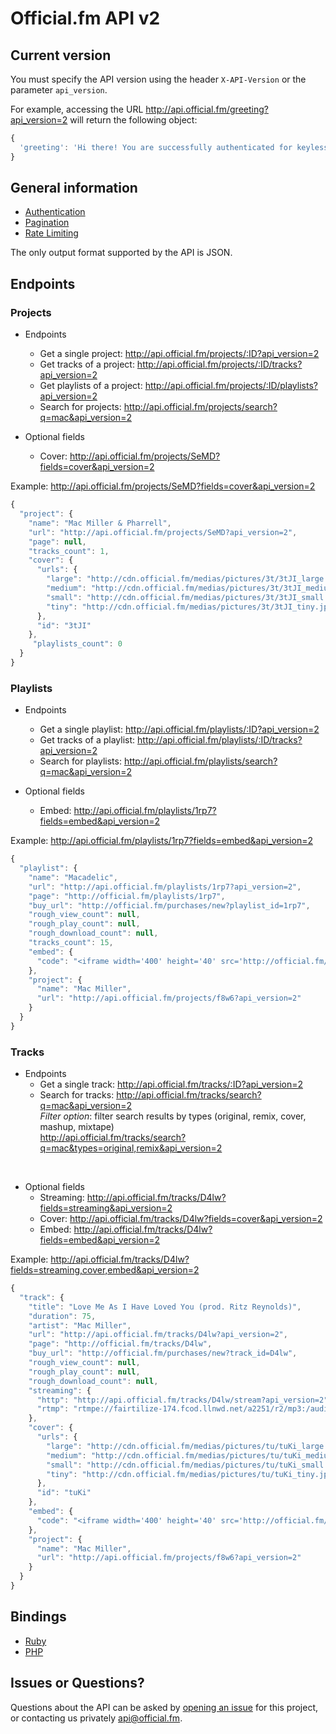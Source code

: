 # Official.fm API v2

## Current version

You must specify the API version using the header `X-API-Version` or the parameter `api_version`.

For example, accessing the URL <http://api.official.fm/greeting?api_version=2> will return the following object:

```javascript
{
  'greeting': 'Hi there! You are successfully authenticated for keyless access.'
}
```

## General information

  * [Authentication](https://github.com/officialfm/api/blob/master/sections/authentication.md)
  * [Pagination](https://github.com/officialfm/api/blob/master/sections/pagination.md)
  * [Rate Limiting](https://github.com/officialfm/api/blob/master/sections/rate_limiting.md)

The only output format supported by the API is JSON.

## Endpoints

### Projects

  * Endpoints
    * Get a single project: <http://api.official.fm/projects/:ID?api_version=2>
    * Get tracks of a project: <http://api.official.fm/projects/:ID/tracks?api_version=2>
    * Get playlists of a project: <http://api.official.fm/projects/:ID/playlists?api_version=2>
    * Search for projects: <http://api.official.fm/projects/search?q=mac&api_version=2>

  * Optional fields
    * Cover: <http://api.official.fm/projects/SeMD?fields=cover&api_version=2>

Example:
<http://api.official.fm/projects/SeMD?fields=cover&api_version=2>

```javascript
{
  "project": {
    "name": "Mac Miller & Pharrell",
    "url": "http://api.official.fm/projects/SeMD?api_version=2",
    "page": null,
    "tracks_count": 1,
    "cover": {
      "urls": {
        "large": "http://cdn.official.fm/medias/pictures/3t/3tJI_large.jpg",
        "medium": "http://cdn.official.fm/medias/pictures/3t/3tJI_medium.jpg",
        "small": "http://cdn.official.fm/medias/pictures/3t/3tJI_small.jpg",
        "tiny": "http://cdn.official.fm/medias/pictures/3t/3tJI_tiny.jpg"
      },
      "id": "3tJI"
    },
     "playlists_count": 0
  }
}
```

### Playlists

  * Endpoints
    * Get a single playlist: <http://api.official.fm/playlists/:ID?api_version=2>
    * Get tracks of a playlist: <http://api.official.fm/playlists/:ID/tracks?api_version=2>
    * Search for playlists: <http://api.official.fm/playlists/search?q=mac&api_version=2>

  * Optional fields
    * Embed: <http://api.official.fm/playlists/1rp7?fields=embed&api_version=2>

Example:
<http://api.official.fm/playlists/1rp7?fields=embed&api_version=2>

```javascript
{
  "playlist": {
    "name": "Macadelic",
    "url": "http://api.official.fm/playlists/1rp7?api_version=2",
    "page": "http://official.fm/playlists/1rp7",
    "buy_url": "http://official.fm/purchases/new?playlist_id=1rp7",
    "rough_view_count": null,
    "rough_play_count": null,
    "rough_download_count": null,
    "tracks_count": 15,
    "embed": {
      "code": "<iframe width='400' height='40' src='http://official.fm/player?skin_bg=000000&skin_fg=FFFFFF&width=400&height=40&feed=http%3A%2F%2Fofficial.fm%2F%2Ffeed%2Fplaylists%2F1rp7' frameborder='0'></iframe>"
    },
    "project": {
      "name": "Mac Miller",
      "url": "http://api.official.fm/projects/f8w6?api_version=2"
    }
  }
}
```

### Tracks

  * Endpoints
    * Get a single track: <http://api.official.fm/tracks/:ID?api_version=2>
    * Search for tracks: <http://api.official.fm/tracks/search?q=mac&api_version=2><br/>
_Filter option_: filter search results by types (original, remix, cover, mashup, mixtape)<br/>
<http://api.official.fm/tracks/search?q=mac&types=original,remix&api_version=2><br/>
<br/>

  * Optional fields
    * Streaming: <http://api.official.fm/tracks/D4lw?fields=streaming&api_version=2>
    * Cover: <http://api.official.fm/tracks/D4lw?fields=cover&api_version=2>
    * Embed: <http://api.official.fm/tracks/D4lw?fields=embed&api_version=2>

Example:
<http://api.official.fm/tracks/D4lw?fields=streaming,cover,embed&api_version=2>

```javascript
{
  "track": {
    "title": "Love Me As I Have Loved You (prod. Ritz Reynolds)",
    "duration": 75,
    "artist": "Mac Miller",
    "url": "http://api.official.fm/tracks/D4lw?api_version=2",
    "page": "http://official.fm/tracks/D4lw",
    "buy_url": "http://official.fm/purchases/new?track_id=D4lw",
    "rough_view_count": null,
    "rough_play_count": null,
    "rough_download_count": null,
    "streaming": {
      "http": "http://api.official.fm/tracks/D4lw/stream?api_version=2",
      "rtmp": "rtmpe://fairtilize-174.fcod.llnwd.net/a2251/r2/mp3:/audio2/s/D4/D4lw_3594640?h=949ae69d743987d2cf46801c8ef9485a"
    },
    "cover": {
      "urls": {
        "large": "http://cdn.official.fm/medias/pictures/tu/tuKi_large.jpg",
        "medium": "http://cdn.official.fm/medias/pictures/tu/tuKi_medium.jpg",
        "small": "http://cdn.official.fm/medias/pictures/tu/tuKi_small.jpg",
        "tiny": "http://cdn.official.fm/medias/pictures/tu/tuKi_tiny.jpg"
      },
      "id": "tuKi"
    },
    "embed": {
      "code": "<iframe width='400' height='40' src='http://official.fm/player?skin_bg=000000&skin_fg=FFFFFF&width=400&height=40&feed=http%3A%2F%2Fofficial.fm%2F%2Ffeed%2Ftracks%2FD4lw' frameborder='0'></iframe>"
    },
    "project": {
      "name": "Mac Miller",
      "url": "http://api.official.fm/projects/f8w6?api_version=2"
    }
  }
}
```

## Bindings

  * [Ruby](https://github.com/officialfm/officialfm-v2-ruby)
  * [PHP](https://github.com/officialfm/officialfm-v2-php)

## Issues or Questions?

Questions about the API can be asked by [opening an issue](https://github.com/officialfm/api/issues/new) for this project, or contacting us privately [api@official.fm](mailto:api@official.fm).
